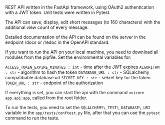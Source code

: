 REST API written in the FastApi framework, using OAuth2 authentication with a JWT token. Unit tests were written in Pytest. 

The API can save, display, edit short messages (to 160 characters) with the additional view count of every message.

Detailed documentation of the API can be found on the server in the endpoint /docs or /redoc in the OpenAPI standard.

If you want to run the API on your local machine, you need to download all modules from the pipfile. Set the environmental variables for:

`ACCESS_TOKEN_EXPIRE_MINUTES : int` - time after the JWT expires
`ALGORITHM : str` - algorithm to hash the token
`DATABASE_URL : str` - SQLalchemy compatibable database url
`SECRET_KEY : str` - sekret key for the token
`TOKEN_URL : str` - endpoint of the authorization

If everything is set, you can start the api with the command `uvicorn app.api:app`, called from the root folder.

To run the tests, you need to set the `SQLALCHEMY\_TEST\_DATABASE\_URI` variable in the `app/tests/conftest.py` file, after that you can use the `pytest` command to run the tests.